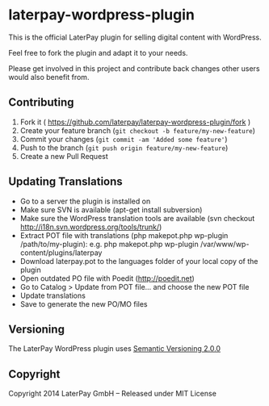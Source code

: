 laterpay-wordpress-plugin
=========================

This is the official LaterPay plugin for selling digital content with WordPress.


Feel free to fork the plugin and adapt it to your needs.

Please get involved in this project and contribute back changes other users would also benefit from.

## Contributing

1. Fork it ( https://github.com/laterpay/laterpay-wordpress-plugin/fork )
2. Create your feature branch (`git checkout -b feature/my-new-feature`)
3. Commit your changes (`git commit -am 'Added some feature'`)
4. Push to the branch (`git push origin feature/my-new-feature`)
5. Create a new Pull Request

## Updating Translations
* Go to a server the plugin is installed on
* Make sure SVN is available (apt-get install subversion)
* Make sure the WordPress translation tools are available (svn checkout http://i18n.svn.wordpress.org/tools/trunk/)
* Extract POT file with translations (php makepot.php wp-plugin /path/to/my-plugin): e.g. php makepot.php wp-plugin /var/www/wp-content/plugins/laterpay
* Download laterpay.pot to the languages folder of your local copy of the plugin
* Open outdated PO file with Poedit (http://poedit.net)
* Go to Catalog > Update from POT file… and choose the new POT file
* Update translations
* Save to generate the new PO/MO files

## Versioning

The LaterPay WordPress plugin uses [Semantic Versioning 2.0.0](http://semver.org)

## Copyright

Copyright 2014 LaterPay GmbH – Released under MIT License

